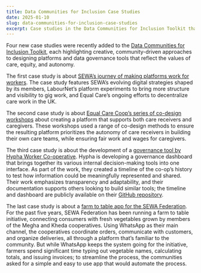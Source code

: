 ```yaml
---
title: Data Communities for Inclusion Case Studies
date: 2025-01-10
slug: data-communities-for-inclusion-case-studies
excerpt: Case studies in the Data Communities for Inclusion Toolkit that highlight community driven approaches to designing platforms and data governance tools.
---
```

Four new case studies were recently added to the [Data Communities for Inclusion Toolkit](https://datacommunities.ca/toolkit/), each highlighting creative, community-driven approaches to designing platforms and data governance tools that reflect the values of care, equity, and autonomy.

The first case study is about [SEWA’s journey of making platforms work for workers](https://datacommunities.ca/toolkit/making-platforms-work-for-workers-data-commons-and-platform-co-ops/). The case study features SEWA’s evolving digital strategies shaped by its members, LabourNet’s platform experiments to bring more structure and visibility to gig work, and Equal Care’s ongoing efforts to decentralize care work in the UK.

The second case study is about [Equal Care Coop’s series of co-design workshops](https://datacommunities.ca/toolkit/equal-care-coop-governance-through-design/) about creating a platform that supports both care receivers and caregivers. These workshops used a range of co-design methods to ensure the resulting platform prioritizes the autonomy of care receivers in building their own care teams, while ensuring fair work and wages for caregivers.

The third case study is about the development of a [governance tool by Hypha Worker Co-operative](https://datacommunities.ca/toolkit/hypha-worker-cooperative-governance-experiments/). Hypha is developing a governance dashboard that brings together its various internal decision-making tools into one interface. As part of the work, they created a timeline of the co-op’s history to test how information could be meaningfully represented and shared. Their work emphasizes transparency and adaptability, and their documentation supports others looking to build similar tools; the timeline and dashboard are publicly available on their [GitHub repository](https://github.com/hyphacoop/governance-experiment).

The last case study is about a [farm to table app for the SEWA Federation](https://datacommunities.ca/toolkit/sewa-saamarth-app/). For the past five years, SEWA Federation has been running a farm to table initiative, connecting consumers with fresh vegetables grown by members of the Megha and Kheda cooperatives. Using WhatsApp as their main channel, the cooperatives coordinate orders, communicate with customers, and organize deliveries, all through a platform that’s familiar to the community. But while WhatsApp keeps the system going for the initiative, farmers spend significant time typing out vegetable names, calculating totals, and issuing invoices; to streamline the process, the communities asked for a simple and easy to use app that would automate the process.
